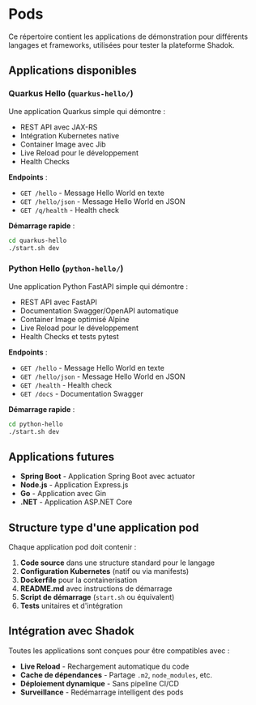 # Pods

Ce répertoire contient les applications de démonstration pour différents langages et frameworks, utilisées pour tester la plateforme Shadok.

## Applications disponibles

### Quarkus Hello (`quarkus-hello/`)

Une application Quarkus simple qui démontre :

- REST API avec JAX-RS
- Intégration Kubernetes native
- Container Image avec Jib
- Live Reload pour le développement
- Health Checks

**Endpoints** :
- `GET /hello` - Message Hello World en texte
- `GET /hello/json` - Message Hello World en JSON
- `GET /q/health` - Health check

**Démarrage rapide** :

```bash
cd quarkus-hello
./start.sh dev
```

### Python Hello (`python-hello/`)

Une application Python FastAPI simple qui démontre :

- REST API avec FastAPI
- Documentation Swagger/OpenAPI automatique
- Container Image optimisé Alpine
- Live Reload pour le développement
- Health Checks et tests pytest

**Endpoints** :
- `GET /hello` - Message Hello World en texte
- `GET /hello/json` - Message Hello World en JSON
- `GET /health` - Health check
- `GET /docs` - Documentation Swagger

**Démarrage rapide** :

```bash
cd python-hello
./start.sh dev
```

## Applications futures

- **Spring Boot** - Application Spring Boot avec actuator
- **Node.js** - Application Express.js
- **Go** - Application avec Gin
- **.NET** - Application ASP.NET Core

## Structure type d'une application pod

Chaque application pod doit contenir :

1. **Code source** dans une structure standard pour le langage
2. **Configuration Kubernetes** (natif ou via manifests)
3. **Dockerfile** pour la containerisation
4. **README.md** avec instructions de démarrage
5. **Script de démarrage** (`start.sh` ou équivalent)
6. **Tests** unitaires et d'intégration

## Intégration avec Shadok

Toutes les applications sont conçues pour être compatibles avec :
- **Live Reload** - Rechargement automatique du code
- **Cache de dépendances** - Partage `.m2`, `node_modules`, etc.
- **Déploiement dynamique** - Sans pipeline CI/CD
- **Surveillance** - Redémarrage intelligent des pods

